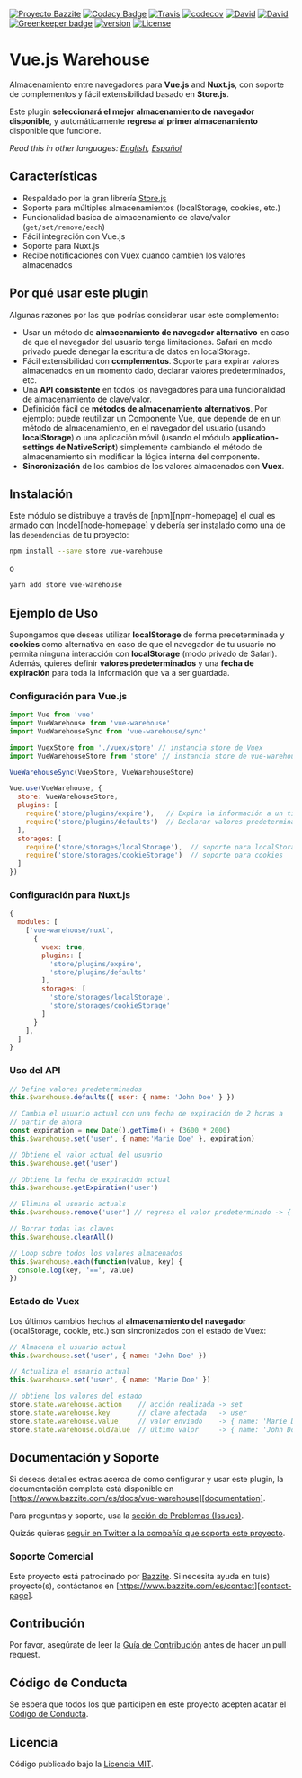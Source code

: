 [![Proyecto Bazzite](https://img.shields.io/badge/Proyecto-Bazzite-blue.svg?style=flat-square)](https://www.bazzite.com/docs/vue-warehouse)
[![Codacy Badge](https://img.shields.io/codacy/grade/6fd62c3807d84982bfbd6e3298707bef.svg?style=flat-square)](https://www.codacy.com/app/bazzite/vue-warehouse?utm_source=github.com&utm_medium=referral&utm_content=bazzite/vue-warehouse&utm_campaign=Badge_Grade)
[![Travis](https://img.shields.io/travis/bazzite/vue-warehouse.svg?style=flat-square)](https://travis-ci.org/bazzite/vue-warehouse)
[![codecov](https://img.shields.io/codecov/c/github/bazzite/vue-warehouse/develop.svg?style=flat-square)](https://codecov.io/gh/bazzite/vue-warehouse)
[![David](https://img.shields.io/david/peer/bazzite/vue-warehouse.svg?style=flat-square)](https://david-dm.org/bazzite/vue-warehouse?type=peer)
[![David](https://img.shields.io/david/dev/bazzite/vue-warehouse.svg?style=flat-square)](https://david-dm.org/bazzite/vue-warehouse?type=dev)
[![Greenkeeper badge](https://badges.greenkeeper.io/bazzite/vue-warehouse.svg?style=flat-square)](https://greenkeeper.io/)
[![version](https://img.shields.io/npm/v/vue-warehouse.svg?style=flat-square)](https://www.npmjs.com/package/vue-warehouse)
[![License](https://img.shields.io/badge/license-MIT-blue.svg?style=flat-square)](https://raw.githubusercontent.com/bazzite/vue-warehouse/develop/LICENSE)

# Vue.js Warehouse

Almacenamiento entre navegadores para **Vue.js** and **Nuxt.js**, con soporte de complementos y fácil extensibilidad basado en **Store.js**.

Este plugin **seleccionará el mejor almacenamiento de navegador disponible**, y automáticamente **regresa al primer almacenamiento** disponible que funcione.

*Read this in other languages: [English](README.md), [Español](README.es.md)*

## Características

* Respaldado por la gran librería [Store.js][storejs]
* Soporte para múltiples almacenamientos (localStorage, cookies, etc.)
* Funcionalidad básica de almacenamiento de clave/valor (`get/set/remove/each`)
* Fácil integración con Vue.js
* Soporte para Nuxt.js
* Recibe notificaciones con Vuex cuando cambien los valores almacenados

## Por qué usar este plugin

Algunas razones por las que podrías considerar usar este complemento:

* Usar un método de **almacenamiento de navegador alternativo** en caso de que el navegador del usuario tenga limitaciones. Safari en modo privado puede denegar la escritura de datos en localStorage.
* Fácil extensibilidad con **complementos**. Soporte para expirar valores almacenados en un momento dado, declarar valores predeterminados, etc.
* Una **API consistente** en todos los navegadores para una funcionalidad de almacenamiento de clave/valor.
* Definición fácil de **métodos de almacenamiento alternativos**. Por ejemplo: puede reutilizar un Componente Vue, que depende de en un método de almacenamiento, en el navegador del usuario (usando **localStorage**) o una aplicación móvil (usando el módulo **application-settings de NativeScript**) simplemente cambiando el método de almacenamiento sin modificar la lógica interna del componente.
* **Sincronización** de los cambios de los valores almacenados con **Vuex**.

## Instalación

Este módulo se distribuye a través de [npm][npm-homepage] el cual es armado con [node][node-homepage] y debería ser instalado como una de las `dependencias` de tu proyecto:

```bash
npm install --save store vue-warehouse
```

o

```bash
yarn add store vue-warehouse
```

## Ejemplo de Uso

Supongamos que deseas utilizar **localStorage** de forma predeterminada y **cookies** como alternativa en caso de que el navegador de tu usuario no permita ninguna interacción con **localStorage** (modo privado de Safari). Además, quieres definir **valores predeterminados** y una **fecha de expiración** para toda la información que va a ser guardada.

### Configuración para Vue.js

```javascript
import Vue from 'vue'
import VueWarehouse from 'vue-warehouse'
import VueWarehouseSync from 'vue-warehouse/sync'

import VuexStore from './vuex/store' // instancia store de Vuex
import VueWarehouseStore from 'store' // instancia store de vue-warehouse

VueWarehouseSync(VuexStore, VueWarehouseStore)

Vue.use(VueWarehouse, {
  store: VueWarehouseStore,
  plugins: [
    require('store/plugins/expire'),   // Expira la información a un tiempo determinado
    require('store/plugins/defaults')  // Declarar valores predeterminados
  ],
  storages: [
    require('store/storages/localStorage'),  // soporte para localStorage
    require('store/storages/cookieStorage')  // soporte para cookies
  ]
})
```

### Configuración para Nuxt.js

```javascript
{
  modules: [
    ['vue-warehouse/nuxt',
      {
        vuex: true,
        plugins: [
          'store/plugins/expire',
          'store/plugins/defaults'
        ],
        storages: [
          'store/storages/localStorage',
          'store/storages/cookieStorage'
        ]
      }
    ],
  ]
}
```

### Uso del API

```javascript
// Define valores predeterminados
this.$warehouse.defaults({ user: { name: 'John Doe' } })

// Cambia el usuario actual con una fecha de expiración de 2 horas a
// partir de ahora
const expiration = new Date().getTime() + (3600 * 2000)
this.$warehouse.set('user', { name:'Marie Doe' }, expiration)

// Obtiene el valor actual del usuario
this.$warehouse.get('user')

// Obtiene la fecha de expiración actual
this.$warehouse.getExpiration('user')

// Elimina el usuario actuals
this.$warehouse.remove('user') // regresa el valor predeterminado -> { name: 'John Doe' }

// Borrar todas las claves
this.$warehouse.clearAll()

// Loop sobre todos los valores almacenados
this.$warehouse.each(function(value, key) {
  console.log(key, '==', value)
})
```

### Estado de Vuex

Los últimos cambios hechos al **almacenamiento del navegador** (localStorage, cookie, etc.) son sincronizados con el estado de Vuex:

```javascript
// Almacena el usuario actual
this.$warehouse.set('user', { name: 'John Doe' })

// Actualiza el usuario actual
this.$warehouse.set('user', { name: 'Marie Doe' })

// obtiene los valores del estado
store.state.warehouse.action    // acción realizada -> set
store.state.warehouse.key       // clave afectada   -> user
store.state.warehouse.value     // valor enviado    -> { name: 'Marie Doe' }
store.state.warehouse.oldValue  // último valor     -> { name: 'John Doe' }
```

## Documentación y Soporte

Si deseas detalles extras acerca de como configurar y usar este plugin, la documentación completa está disponible en [https://www.bazzite.com/es/docs/vue-warehouse][documentation].

Para preguntas y soporte, usa la [seción de Problemas (Issues)][issues].

Quizás quieras [seguir en Twitter a la compañía que soporta este proyecto][twitter].

### Soporte Comercial

Este proyecto está patrocinado por [Bazzite][bazzite-website]. Si necesita ayuda en tu(s) proyecto(s), contáctanos en [https://www.bazzite.com/es/contact][contact-page].

## Contribución

Por favor, asegúrate de leer la [Guía de Contribución][contributing] antes de hacer un pull request.

## Código de Conducta

Se espera que todos los que participen en este proyecto acepten acatar el [Código de Conducta][code-of-conduct].

## Licencia

Código publicado bajo la [Licencia MIT][license-page].

[npm]: https://www.npmjs.com/
[node]: https://nodejs.org
[storejs]: https://github.com/marcuswestin/store.js/
[documentation]: https://www.bazzite.com/es/docs/vue-warehouse?utm_source=github&utm_medium=readme&utm_campaign=vue-warehouse
[contributing]: https://www.bazzite.com/es/docs/vue-warehouse/contributing?utm_source=github&utm_medium=readme&utm_campaign=vue-warehouse
[code-of-conduct]: https://www.bazzite.com/es/open-source/code-of-conduct?utm_source=github&utm_medium=readme&utm_campaign=vue-warehouse
[issues]: https://github.com/bazzite/vue-warehouse/issues
[twitter]: https://twitter.com/BazziteES
[bazzite-website]: https://www.bazzite.com/es?utm_source=github&utm_medium=readme&utm_campaign=vue-warehouse
[contact-page]: https://www.bazzite.com/es/contact?utm_source=github&utm_medium=readme&utm_campaign=vue-warehouse
[license-page]: https://www.bazzite.com/es/docs/vue-warehouse/license?utm_source=github&utm_medium=readme&utm_campaign=vue-warehouse
